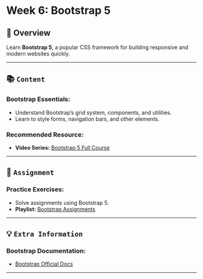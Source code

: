 # Week 6: Bootstrap 5

## 🚀 Overview

Learn **Bootstrap 5**, a popular CSS framework for building responsive and modern websites quickly.

---

## 📚 `Content`

### Bootstrap Essentials:

- Understand Bootstrap’s grid system, components, and utilities.
- Learn to style forms, navigation bars, and other elements.

### Recommended Resource:

- **Video Series:** [Bootstrap 5 Full Course](https://www.youtube.com/watch?v=EvHQ0K0JZIY&list=PLnD96kXp-_pMJp3stPetkN76AJ2mmeah7&pp=iAQB)

---

## 📝 `Assignment`

### Practice Exercises:

- Solve assignments using Bootstrap 5.
- **Playlist:** [Bootstrap Assignments](https://youtube.com/playlist?list=PLDoPjvoNmBAyvm7f--dc6XqkpfDcen_vQ&si=Z65nkaPAtNptX-4Y)

---

## 💡 `Extra Information`

### Bootstrap Documentation:

- [Bootstrap Official Docs](https://getbootstrap.com/)

---
